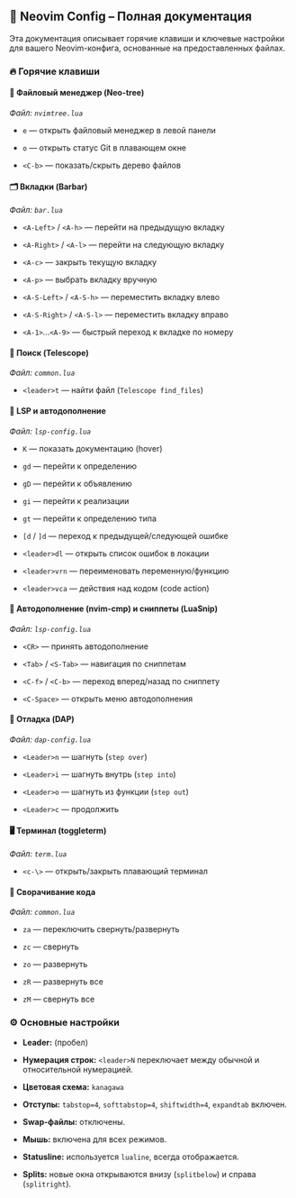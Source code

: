 ## 📖 Neovim Config – Полная документация

Эта документация описывает горячие клавиши и ключевые настройки для вашего Neovim-конфига, основанные на предоставленных файлах.

### 🔥 Горячие клавиши

#### 📁 Файловый менеджер (Neo-tree)

*Файл: `nvimtree.lua`*

- `e` — открыть файловый менеджер в левой панели
  
- `o` — открыть статус Git в плавающем окне
  
- `<C-b>` — показать/скрыть дерево файлов
  

#### 🗂️ Вкладки (Barbar)

*Файл: `bar.lua`*

- `<A-Left>` / `<A-h>` — перейти на предыдущую вкладку
  
- `<A-Right>` / `<A-l>` — перейти на следующую вкладку
  
- `<A-c>` — закрыть текущую вкладку
  
- `<A-p>` — выбрать вкладку вручную
  
- `<A-S-Left>` / `<A-S-h>` — переместить вкладку влево
  
- `<A-S-Right>` / `<A-S-l>` — переместить вкладку вправо
  
- `<A-1>`...`<A-9>` — быстрый переход к вкладке по номеру
  

#### 🔎 Поиск (Telescope)

*Файл: `common.lua`*

- `<leader>t` — найти файл (`Telescope find_files`)

#### 🧠 LSP и автодополнение

*Файл: `lsp-config.lua`*

- `K` — показать документацию (hover)
  
- `gd` — перейти к определению
  
- `gD` — перейти к объявлению
  
- `gi` — перейти к реализации
  
- `gt` — перейти к определению типа
  
- `[d` / `]d` — переход к предыдущей/следующей ошибке
  
- `<leader>dl` — открыть список ошибок в локации
  
- `<leader>vrn` — переименовать переменную/функцию
  
- `<leader>vca` — действия над кодом (code action)
  

#### 📝 Автодополнение (nvim-cmp) и сниппеты (LuaSnip)

*Файл: `lsp-config.lua`*

- `<CR>` — принять автодополнение
  
- `<Tab>` / `<S-Tab>` — навигация по сниппетам
  
- `<C-f>` / `<C-b>` — переход вперед/назад по сниппету
  
- `<C-Space>` — открыть меню автодополнения
  

#### 🐞 Отладка (DAP)

*Файл: `dap-config.lua`*

- `<Leader>n` — шагнуть (`step over`)
  
- `<Leader>i` — шагнуть внутрь (`step into`)
  
- `<Leader>o` — шагнуть из функции (`step out`)
  
- `<Leader>c` — продолжить
  

#### 🖥️ Терминал (toggleterm)

*Файл: `term.lua`*

- `<c-\>` — открыть/закрыть плавающий терминал

#### 📝 Сворачивание кода

*Файл: `common.lua`*

- `za` — переключить свернуть/развернуть
  
- `zc` — свернуть
  
- `zo` — развернуть
  
- `zR` — развернуть все
  
- `zM` — свернуть все
  

### ⚙️ Основные настройки

- **Leader:** (пробел)
  
- **Нумерация строк:** `<leader>N` переключает между обычной и относительной нумерацией.
  
- **Цветовая схема:** `kanagawa`
  
- **Отступы:** `tabstop=4`, `softtabstop=4`, `shiftwidth=4`, `expandtab` включен.
  
- **Swap-файлы:** отключены.
  
- **Мышь:** включена для всех режимов.
  
- **Statusline:** используется `lualine`, всегда отображается.
  
- **Splits:** новые окна открываются внизу (`splitbelow`) и справа (`splitright`).

